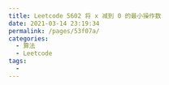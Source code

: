 ```yaml
---
title: Leetcode 5602 将 x 减到 0 的最小操作数
date: 2021-03-14 23:19:34
permalink: /pages/53f07a/
categories:
  - 算法
  - Leetcode
tags:
  - 
---
```

